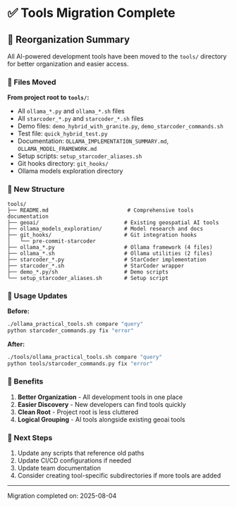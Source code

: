 # ✅ Tools Migration Complete

## 📁 Reorganization Summary

All AI-powered development tools have been moved to the `tools/` directory for better organization and easier access.

### 🚚 Files Moved

**From project root to `tools/`:**
- All `ollama_*.py` and `ollama_*.sh` files
- All `starcoder_*.py` and `starcoder_*.sh` files
- Demo files: `demo_hybrid_with_granite.py`, `demo_starcoder_commands.sh`
- Test file: `quick_hybrid_test.py`
- Documentation: `OLLAMA_IMPLEMENTATION_SUMMARY.md`, `OLLAMA_MODEL_FRAMEWORK.md`
- Setup scripts: `setup_starcoder_aliases.sh`
- Git hooks directory: `git_hooks/`
- Ollama models exploration directory

### 📍 New Structure

```
tools/
├── README.md                         # Comprehensive tools documentation
├── geoai/                           # Existing geospatial AI tools
├── ollama_models_exploration/       # Model research and docs
├── git_hooks/                       # Git integration hooks
│   └── pre-commit-starcoder
├── ollama_*.py                      # Ollama framework (4 files)
├── ollama_*.sh                      # Ollama utilities (2 files)
├── starcoder_*.py                   # StarCoder implementation
├── starcoder_*.sh                   # StarCoder wrapper
├── demo_*.py/sh                     # Demo scripts
└── setup_starcoder_aliases.sh       # Setup script
```

### 🔧 Usage Updates

**Before:**
```bash
./ollama_practical_tools.sh compare "query"
python starcoder_commands.py fix "error"
```

**After:**
```bash
./tools/ollama_practical_tools.sh compare "query"
python tools/starcoder_commands.py fix "error"
```

### 🚀 Benefits

1. **Better Organization** - All development tools in one place
2. **Easier Discovery** - New developers can find tools quickly
3. **Clean Root** - Project root is less cluttered
4. **Logical Grouping** - AI tools alongside existing geoai tools

### 📝 Next Steps

1. Update any scripts that reference old paths
2. Update CI/CD configurations if needed
3. Update team documentation
4. Consider creating tool-specific subdirectories if more tools are added

---

Migration completed on: 2025-08-04